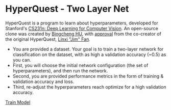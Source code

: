 # HyperQuest - Two Layer Net

HyperQuest is a program to learn about hyperparameters, developed for Stanford's [CS231n: Deep Learning for Computer Vision](http://cs231n.stanford.edu/). An open-source clone was created by [Bingcheng HU](https://bingcheng.openmc.cn/HyperQuest/about/), with [approval](https://github.com/bingcheng1998/HyperQuest/issues/1) from the co-creator of the original HyperQuest, [Linxi "Jim" Fan](https://jimfan.me).

* You are provided a dataset. Your goal is to train a two-layer network for classification on the dataset, with as high a validation accuracy (~0.5) as you can.
* First, you will choose the initial network configuration (the set of hyperparameters), and then run the network.
* Second, you are provided performance metrics in the form of training & validation accuracy and loss.
* Third, re-adjust the hyperparameters reach optimize for a high validation accuracy.

<div id = 'form'></div>
<a type="button" href="javascript: submitForm()">Train Model</a>
<span id="acc"></span>
<p id="gradient_canvas"></p>
<div id="loss_chart" style="height: 300px; width: 100%;"></div>
<div id="train_and_vali_acc" style="height: 300px; width: 100%;"></div>

<script type="text/javascript" src='https://cdn.plot.ly/plotly-latest.min.js'></script>
<script type="text/javascript" src='https://bingcheng.openmc.cn/HyperQuest/html/2-layer-latest.js'></script>
